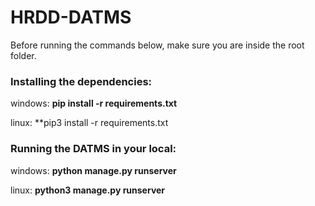 # HRDD-DATMS
Before running the commands below, make sure you are inside the root folder. 

### Installing the dependencies:

windows: **pip install -r requirements.txt**

linux: **pip3 install -r requirements.txt

### Running the DATMS in your local:

windows: **python manage.py runserver**

linux: **python3 manage.py runserver**
